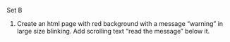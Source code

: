Set B
1. Create an html page with red background with a message “warning” in large size blinking.
   Add scrolling text “read the message” below it.
